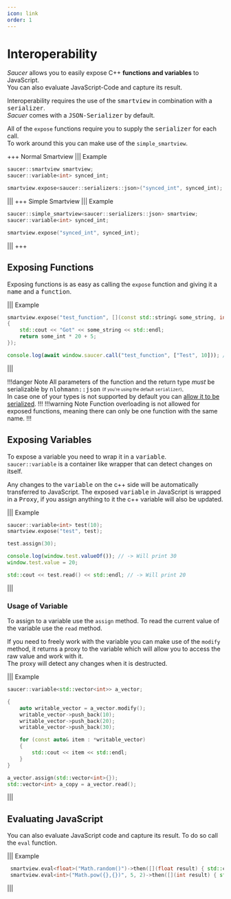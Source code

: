 ```yaml
---
icon: link
order: 1
---
```


# Interoperability

_Saucer_ allows you to easily expose C++ **functions and variables** to JavaScript.  
You can also evaluate JavaScript-Code and capture its result.

Interoperability requires the use of the <kbd>smartview</kbd> in combination with a <kbd>serializer</kbd>.  
_Sacuer_ comes with a <kbd>JSON-Serializer</kbd> by default.

All of the `expose` functions require you to supply the <kbd>serializer</kbd> for each call.  
To work around this you can make use of the `simple_smartview`.

+++ Normal Smartview
||| Example
```cpp
saucer::smartview smartview;
saucer::variable<int> synced_int;

smartview.expose<saucer::serializers::json>("synced_int", synced_int);
```
|||
+++ Simple Smartview
||| Example
```cpp
saucer::simple_smartview<saucer::serializers::json> smartview;
saucer::variable<int> synced_int;

smartview.expose("synced_int", synced_int);
```
|||
+++

## Exposing Functions

Exposing functions is as easy as calling the `expose` function and giving it a <kbd>name</kbd> and a <kbd>function</kbd>.

||| Example
```cpp C++
smartview.expose("test_function", [](const std::string& some_string, int some_int)
{
    std::cout << "Got" << some_string << std::endl;
    return some_int * 20 + 5;
});
```
```js JavaScript
console.log(await window.saucer.call("test_function", ["Test", 10])); // -> Will print 205
```
|||

!!!danger Note
All parameters of the function and the return type *must* be serializable by <kbd>nlohmann::json</kbd> <sub><sup>(If you're using the default <kbd>serializer</kbd>)</sub></sup>.  
In case one of your types is not supported by default you can [allow it to be serialized](https://github.com/nlohmann/json#how-do-i-convert-third-party-types).
!!!
!!!warning Note
Function overloading is not allowed for exposed functions, meaning there can only be one function with the same name.
!!!

## Exposing Variables

To expose a variable you need to wrap it in a <kbd>variable</kbd>.  
`saucer::variable` is a container like wrapper that can detect changes on itself.

Any changes to the <kbd>variable</kbd> on the c++ side will be automatically transferred to JavaScript.
The exposed <kbd>variable</kbd> in JavaScript is wrapped in a <kbd>Proxy</kbd>, if you assign anything to it the c++ variable will also be updated.

||| Example
```cpp C++
saucer::variable<int> test(10);
smartview.expose("test", test);

test.assign(30);
```
```js JavaScript
console.log(window.test.valueOf()); // -> Will print 30
window.test.value = 20;
```
```cpp C++
std::cout << test.read() << std::endl; // -> Will print 20
```
|||

### Usage of Variable

To assign to a variable use the `assign` method.
To read the current value of the variable use the `read` method.

If you need to freely work with the variable you can make use of the `modify` method, it returns a proxy to the variable which will allow you to access the raw value and work with it.  
The proxy will detect any changes when it is destructed.

||| Example
```cpp
saucer::variable<std::vector<int>> a_vector;

{
    auto writable_vector = a_vector.modify();
    writable_vector->push_back(10);
    writable_vector->push_back(20);
    writable_vector->push_back(30);

    for (const auto& item : *writable_vector)
    {
        std::cout << item << std::endl;
    }
}

a_vector.assign(std::vector<int>{});
std::vector<int> a_copy = a_vector.read();
```
|||

## Evaluating JavaScript

You can also evaluate JavaScript code and capture its result.
To do so call the `eval` function.

||| Example
```cpp
 smartview.eval<float>("Math.random()")->then([](float result) { std::cout << "Random: " << result << std::endl; });
 smartview.eval<int>("Math.pow({},{})", 5, 2)->then([](int result) { std::cout << "Pow(5,2): " << result << std::endl; });
```
|||